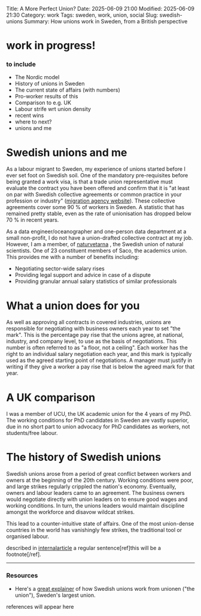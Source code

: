 Title: A More Perfect Union?
Date: 2025-06-09 21:00
Modified: 2025-06-09 21:30
Category: work
Tags: sweden, work, union, social
Slug: swedish-unions
Summary: How unions work in Sweden, from a British perspective

# work in progress!
### to include

- The Nordic model
- History of unions in Sweden
- The current state of affairs (with numbers)
- Pro-worker results of this
- Comparison to e.g. UK
- Labour strife wrt union density
- recent wins
- where to next?
- unions and me

# Swedish unions and me

As a labour migrant to Sweden, my experience of unions started before I ever set foot on Swedish soil. One of the mandatory pre-requisites before being granted a work visa, is that a trade union representative must evaluate the contract you have been offered and confirm that it is "at least on par with Swedish collective agreements or common practice in your profession or industry" ([migration agency website](https://www.migrationsverket.se/en/you-want-to-apply/work/employee-or-self-employed/employees.html#svid10_2cd2e409193b84c506a30059)). These collective agreements cover some 90 % of workers in Sweden. A statistic that has remained pretty stable, even as the rate of unionisation has dropped below 70 % in recent years.

As a data engineer/oceanographer and one-person data department at a small non-profit, I do not have a union-drafted collective contract at my job. However, I am a member, of [naturvetarna](https://www.naturvetarna.se/) , the Swedish union of natural scientists. One of 23 constituent members of Saco, the academics union. This provides me with a number of benefits including:

- Negotiating sector-wide salary rises
- Providing legal support and advice in case of a dispute
- Providing granular annual salary statistics of similar professionals

# What a union does for you

As well as approving all contracts in covered industries, unions are responsible for negotiating with business owners each year to set "the mark". This is the percentage pay rise that the unions agree, at national, industry, and company level, to use as the basis of negotiations. This number is often referred to as "a floor, not a ceiling". Each worker has the right to an individual salary negotiation each year, and this mark is typically used as the agreed starting point of negotiations. A manager must justify in writing if they give a worker a pay rise that is below the agreed mark for that year.

# A UK comparison

I was a member of UCU, the UK academic union for the 4 years of my PhD. The working conditions for PhD candidates in Sweden are vastly superior, due in no short part to union advocacy for PhD candidates as workers, not students/free labour.

# The history of Swedish unions

Swedish unions arose from a period of great conflict between workers and owners at the beginning of the 20th century. Working conditions were poor, and large strikes regularly crippled the nation's economy. Eventually, owners and labour leaders came to an agreement. The business owners would negotiate directly with union leaders on to ensure good wages and working conditions. In turn, the unions leaders would maintain discipline amongst the workforce and disavow wildcat strikes.

This lead to a counter-intuitive state of affairs. One of the most union-dense countries in the world has vanishingly few strikes, the traditional tool or organised labour.


described in [internalarticle]({filename}/articles/flask_leaflet.md)
a regular sentence[ref]this will be a footnote[/ref].

-------------
### Resources

- Here's a [great explainer](https://www.unionen.se/in-english/how-swedish-labour-market-works) of how Swedish unions work from unionen ("the union"), Sweden's largest union.

references will appear here



